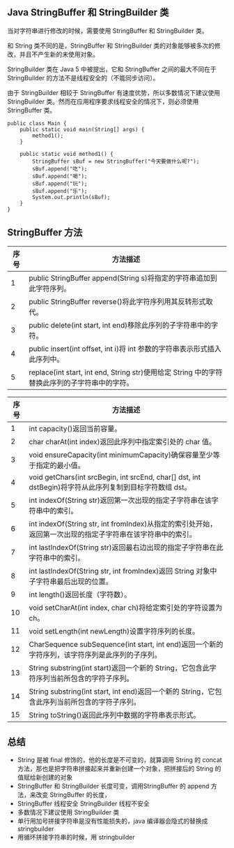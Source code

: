 ## Java StringBuffer 和 StringBuilder 类

当对字符串进行修改的时候，需要使用 StringBuffer 和 StringBuilder 类。

和 String 类不同的是，StringBuffer 和 StringBuilder 类的对象能够被多次的修改，并且不产生新的未使用对象。

StringBuilder 类在 Java 5 中被提出，它和 StringBuffer 之间的最大不同在于 StringBuilder 的方法不是线程安全的（不能同步访问）。

由于 StringBuilder 相较于 StringBuffer 有速度优势，所以多数情况下建议使用 StringBuilder 类。然而在应用程序要求线程安全的情况下，则必须使用 StringBuffer 类。

```
public class Main {
    public static void main(String[] args) {
        method1();
    }

    public static void method1() {
        StringBuffer sBuf = new StringBuffer("今天要做什么呢?");
        sBuf.append("吃");
        sBuf.append("喝");
        sBuf.append("玩");
        sBuf.append("乐");
        System.out.println(sBuf);
    }
}
```

## StringBuffer 方法

| 序号 | 方法描述                                                                                      |
| ---- | --------------------------------------------------------------------------------------------- |
| 1    | public StringBuffer append(String s)将指定的字符串追加到此字符序列。                          |
| 2    | public StringBuffer reverse()将此字符序列用其反转形式取代。                                   |
| 3    | public delete(int start, int end)移除此序列的子字符串中的字符。                               |
| 4    | public insert(int offset, int i)将 int 参数的字符串表示形式插入此序列中。                     |
| 5    | replace(int start, int end, String str)使用给定 String 中的字符替换此序列的子字符串中的字符。 |

| 序号 | 方法描述                                                                                                   |
| ---- | ---------------------------------------------------------------------------------------------------------- |
| 1    | int capacity()返回当前容量。                                                                               |
| 2    | char charAt(int index)返回此序列中指定索引处的 char 值。                                                   |
| 3    | void ensureCapacity(int minimumCapacity)确保容量至少等于指定的最小值。                                     |
| 4    | void getChars(int srcBegin, int srcEnd, char[] dst, int dstBegin)将字符从此序列复制到目标字符数组 dst。    |
| 5    | int indexOf(String str)返回第一次出现的指定子字符串在该字符串中的索引。                                    |
| 6    | int indexOf(String str, int fromIndex)从指定的索引处开始，返回第一次出现的指定子字符串在该字符串中的索引。 |
| 7    | int lastIndexOf(String str)返回最右边出现的指定子字符串在此字符串中的索引。                                |
| 8    | int lastIndexOf(String str, int fromIndex)返回 String 对象中子字符串最后出现的位置。                       |
| 9    | int length()返回长度（字符数）。                                                                           |
| 10   | void setCharAt(int index, char ch)将给定索引处的字符设置为 ch。                                            |
| 11   | void setLength(int newLength)设置字符序列的长度。                                                          |
| 12   | CharSequence subSequence(int start, int end)返回一个新的字符序列，该字符序列是此序列的子序列。             |
| 13   | String substring(int start)返回一个新的 String，它包含此字符序列当前所包含的字符子序列。                   |
| 14   | String substring(int start, int end)返回一个新的 String，它包含此序列当前所包含的字符子序列。              |
| 15   | String toString()返回此序列中数据的字符串表示形式。                                                        |

## 总结

- String 是被 final 修饰的，他的长度是不可变的，就算调用 String 的 concat 方法，那也是把字符串拼接起来并重新创建一个对象，把拼接后的 String 的值赋给新创建的对象
- StringBuffer 和 StringBuilder 长度可变，调用StringBuffer 的 append 方法，来改变 StringBuffer 的长度，
- StringBuffer 线程安全 StringBuilder 线程不安全
- 多数情况下建议使用 StringBuilder 类
- 单行用加号拼接字符串是没有性能损失的，java 编译器会隐式的替换成 stringbuilder
- 用循环拼接字符串的时候，用 stringbuilder 